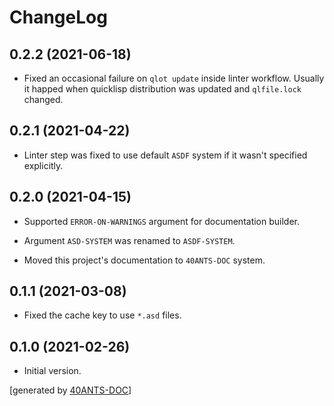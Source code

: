 <a id="x-2840ANTS-CI-2FCHANGELOG-3A-40CHANGELOG-2040ANTS-DOC-2FLOCATIVES-3ASECTION-29"></a>

# ChangeLog

<a id="x-2840ANTS-CI-2FCHANGELOG-3A-3A-7C0-2E2-2E2-7C-2040ANTS-DOC-2FLOCATIVES-3ASECTION-29"></a>

## 0.2.2 (2021-06-18)

* Fixed an occasional failure on `qlot update` inside linter workflow.
Usually it happed when quicklisp distribution was updated and `qlfile.lock`
changed.

<a id="x-2840ANTS-CI-2FCHANGELOG-3A-3A-7C0-2E2-2E1-7C-2040ANTS-DOC-2FLOCATIVES-3ASECTION-29"></a>

## 0.2.1 (2021-04-22)

* Linter step was fixed to use default
`ASDF` system if it wasn't specified explicitly.

<a id="x-2840ANTS-CI-2FCHANGELOG-3A-3A-7C0-2E2-2E0-7C-2040ANTS-DOC-2FLOCATIVES-3ASECTION-29"></a>

## 0.2.0 (2021-04-15)

* Supported `ERROR-ON-WARNINGS` argument for documentation builder.

* Argument `ASD-SYSTEM` was renamed to `ASDF-SYSTEM`.

* Moved this project's documentation to `40ANTS-DOC` system.

<a id="x-2840ANTS-CI-2FCHANGELOG-3A-3A-7C0-2E1-2E1-7C-2040ANTS-DOC-2FLOCATIVES-3ASECTION-29"></a>

## 0.1.1 (2021-03-08)

* Fixed the cache key to use `*.asd` files.

<a id="x-2840ANTS-CI-2FCHANGELOG-3A-3A-7C0-2E1-2E0-7C-2040ANTS-DOC-2FLOCATIVES-3ASECTION-29"></a>

## 0.1.0 (2021-02-26)

* Initial version.



[generated by [40ANTS-DOC](https://40ants.com/doc/)]
